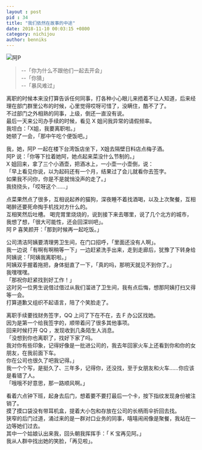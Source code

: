```yaml
---
layout : post
pid : 34
title: "我们依然在故事的中途"
date: 2018-11-10 00:03:15 +0800
category: nichijou
author: benniks
---
```


![阿P](https://vip1.loli.net/2020/01/13/EHCLfIqioMndZRF.png)


> --「你为什么不跟他们一起去开会」  
> --「你猜」  
> --「暴风难过」  


离职的时候本来没打算告诉任何同事，打各种小心眼儿来捂着不让人知道，后来经理在部门群里公布的时候，心里觉得哎呀可惜了，没瞒住，酷不了了。  
不过部门之外相熟的同事，上级，倒还一直没有说。  
最后一天来公司办手续的时候，看见 X 姐问我异常的请假频率。  
我坦白：「X姐，我要离职啦。」  
她顿了一会，「那中午吃个便饭吧。」  

我，她，阿P 一起在楼下台湾饭店坐下，X姐去隔壁日料店点梅子酒。  
阿P 说：「你等下拉着她阿，她点起来菜没什么节制的。」  
X 姐回来，拿了三个小酒壶，把酒冰上，一小壶一小壶倒，说：  
「早上看见你说，以为起码还有一个月，结果过了会儿就看你去签字。  
  如果我不问你，你是不是就悄没声的走了。」  
我挠挠头，「哎呀这个……」  

点菜果然点了很多，互相说起养的猫狗，深夜睡不着找酒喝，以及上次聚餐，互相喝醉还要死命掏手机找对方什么的。  
互相笑然后吐槽。
喝完胃里烧烧的，说到接下来去哪里，说了几个北方的城市，我想了想，「很大可能性，还会回深圳吧」。  
阿 P 喜笑颜开：「那到时候再一起吃饭。」  


公司清洁阿姨要清理男卫生间，在门口招呼，「里面还没有人啊」。  
我一边说「有啊有啊稍等一下」一边赶紧洗手出来，走到走廊后，犹豫了下转身给阿姨说：「阿姨我离职啦。」  
阿姨双手握着拖把，身体挺直了一下，「真的吗，那明天就见不到你了。」  
我嘿嘿嘿。  
「那祝你赶紧找到好工作！」  
这时另一位男生说借过借过从我们溜进了卫生间，我有点后悔，想那阿姨打扫又得等一会。  
打算道歉又组织不起语言，陪了个笑脸走了。  


离职手续要找财务签字，QQ 上问了下在不在，去 F 办公区找她。  
因为是第一个给我签字的，顺带着问了很多其他事项。  
回来时候打开 QQ ，发现收到几条陌生人消息。  
「没想到你也离职了，找好下家了吗。  
  我对你有些印象，记得好像是一批进公司的，我去年回家火车上还看到你和你的女朋友，在我前面下车。  
  你在公司也很久了吧我记得。」  
我一个个写，是挺久了、三年多，记得你，还没找，至于女朋友和火车……你应该是看错了人。  
「哦哦不好意思，那一路顺风啊。」  


看着六点钟下班，起身去后门，想着要不要打最后一个卡，按下指纹发现身份被注销了。  
摸了摸口袋没有带耳机盒，提着大小包和存放在公司的长柄雨伞折回去找。  
狭窄的后门过道，涌过来的是一群对口业务的同事，嘻嘻闹闹像是聚餐，我站在一边等她们过去。  
其中一个姑娘认出来我，回头朝我挥挥手：「 K 宝再见阿。」  
我从人群中找出她的笑脸，「再见啦」。
